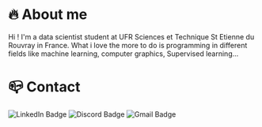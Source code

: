 # 🔥 About me
Hi ! I'm a data scientist student at UFR Sciences et Technique St Etienne du Rouvray in France. What i love the more to do is programming in different fields like machine learning, computer graphics, Supervised learning...

# 📪 Contact
<div id="badges">
  <img src="https://img.shields.io/badge/LinkedIn-blue?style=for-the-badge&logo=linkedin&logoColor=white" alt="LinkedIn Badge"/>
  <img src="https://img.shields.io/badge/Discord-light_blue?style=for-the-badge&logo=discord&logoColor=white" alt="Discord Badge"/>
  <img src="https://img.shields.io/badge/Gmail-red?style=for-the-badge&logo=gmail&logoColor=white" alt="Gmail Badge"/>
</div>

